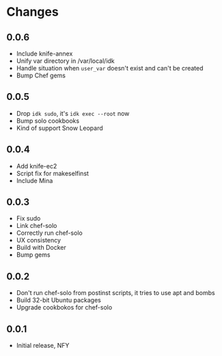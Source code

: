 Changes
=======

0.0.6
-----
 - Include knife-annex
 - Unify var directory in /var/local/idk
 - Handle situation when `user_var` doesn't exist and can't be created
 - Bump Chef gems

0.0.5
-----
 - Drop `idk sudo`, it's `idk exec --root` now
 - Bump solo cookbooks
 - Kind of support Snow Leopard

0.0.4
-----
 - Add knife-ec2
 - Script fix for makeselfinst
 - Include Mina

0.0.3
-----
 - Fix sudo
 - Link chef-solo
 - Correctly run chef-solo
 - UX consistency
 - Build with Docker
 - Bump gems

0.0.2
-----

 - Don't run chef-solo from postinst scripts, it tries to use apt and
   bombs
 - Build 32-bit Ubuntu packages
 - Upgrade cookbokos for chef-solo

0.0.1
-----

 - Initial release, NFY

